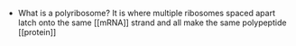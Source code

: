 - What is a polyribosome?
	It is where multiple ribosomes spaced apart latch onto the same [[mRNA]] strand and all make the same polypeptide [[protein]]